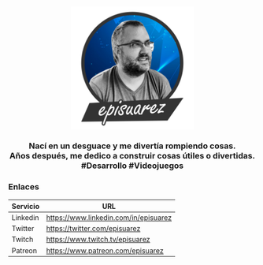 <p align="center">
   <img align="center" width="250" src="https://github.com/episuarez/episuarez/blob/6072eeb89fad257e08405d676b5470d33106efc7/Logo.png" />
   <h3 align="center">Nací en un desguace y me divertía rompiendo cosas.<br>Años después, me dedico a construir cosas útiles o divertidas. #Desarrollo #Videojuegos</h3>
</p>

<h3>Enlaces</h3>

Servicio|URL
--|--
Linkedin|https://www.linkedin.com/in/episuarez
Twitter|https://twitter.com/episuarez
Twitch|https://www.twitch.tv/episuarez
Patreon|https://www.patreon.com/episuarez
